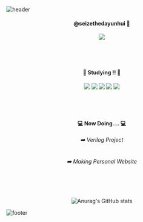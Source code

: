 ![header](https://capsule-render.vercel.app/api?type=waving&color=gradient&customColorList=2&height=200&section=header&text=Welcome%20to%20Yuni's%20GitHub&fontSize=40&animation=fadeIn&fontAlign=70)

<div align="center">
  <h4>@seizethedayunhui 👋</h4>
  <h5>
  <a href="https://www.instagram.com/seizethedayunhui/">
  <img src="https://img.shields.io/badge/instagram-9D11EF?style=flat-square&logo=instagram&logoColor=white"/>
  </a>
  </h5>
   <br>
   <br>
  <h4>📝 Studying !! 📝</h4>
  <h5>
  <img src="https://img.shields.io/badge/C-163CE6?style=flat-square&logo=C#&logoColor=white"/>
  <img src="https://img.shields.io/badge/python-0DBD25?style=flat-square&logo=python&logoColor=white"/>
  <img src="https://img.shields.io/badge/HTML5-ECBD05?style=flat-square&logo=HTML5#&logoColor=white"/>
  <img src="https://img.shields.io/badge/CSS3-F68309?style=flat-square&logo=CSS3#&logoColor=white"/>
  <img src="https://img.shields.io/badge/JavaScript-F20E69?style=flat-square&logo=JavaScript#&logoColor=white"/>
  </h5>
 <br>
 <br>
  <h4> 💻 Now Doing.... 💻</h4>
  <div>
    <h6> ➡️ Verilog Project </h6>
    <h6> ➡️ Making Personal Website </h6>
  </div>

  <br>
   <br>
   
![Anurag's GitHub stats](https://github-readme-stats.vercel.app/api?username=seizethedayuni&show_icons=true&theme=radical)
</div>

![footer](https://capsule-render.vercel.app/api?type=waving&color=gradient&customColorList=2&height=200&section=footer&fontSize=40&animation=fadeIn&fontAlign=70)
